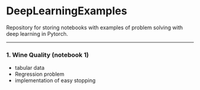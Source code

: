 # DeepLearningExamples

Repository for storing notebooks with examples of problem solving with deep learning in Pytorch.

---- 

### 1. Wine Quality (notebook 1)
- tabular data
- Regression problem
- implementation of easy stopping
